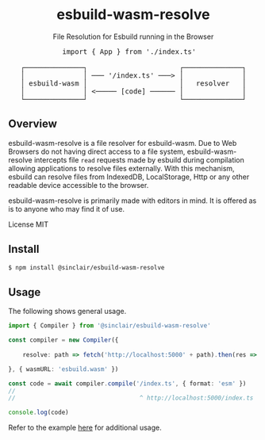 <div align='center'>

<h1>esbuild-wasm-resolve</h1>

<p>File Resolution for Esbuild running in the Browser</p>

<pre>
          import { App } from './index.ts'            

┌──────────────┐                      ┌──────────────┐
│              │ ─── '/index.ts' ───> │              │
│ esbuild-wasm │                      │   resolver   │
│              │ <───── [code] ────── │              │
└──────────────┘                      └──────────────┘
</pre>

</div>


## Overview

esbuild-wasm-resolve is a file resolver for esbuild-wasm. Due to Web Browsers do not having direct access to a file system, esbuild-wasm-resolve intercepts file `read` requests made by esbuild during compilation allowing applications to resolve files externally. With this mechanism, esbuild can resolve files from IndexedDB, LocalStorage, Http or any other readable device accessible to the browser.

esbuild-wasm-resolve is primarily made with editors in mind. It is offered as is to anyone who may find it of use.

License MIT

## Install

```bash
$ npm install @sinclair/esbuild-wasm-resolve
```


## Usage

The following shows general usage.

```typescript
import { Compiler } from '@sinclair/esbuild-wasm-resolve'

const compiler = new Compiler({
    
    resolve: path => fetch('http://localhost:5000' + path).then(res => res.text())

}, { wasmURL: 'esbuild.wasm' })

const code = await compiler.compile('/index.ts', { format: 'esm' })
//
//                                   ^ http://localhost:5000/index.ts

console.log(code)
```

Refer to the example [here](https://github.com/sinclairzx81/esbuild-wasm-resolve/tree/main/example) for additional usage.